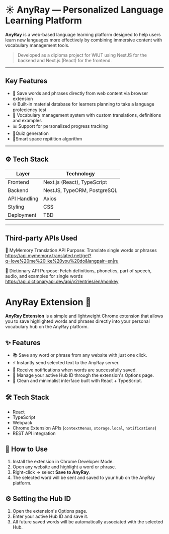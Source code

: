 # ☀️ AnyRay — Personalized Language Learning Platform

**AnyRay** is a web-based language learning platform designed to help users learn new languages more effectively by combining immersive content with vocabulary management tools.

> Developed as a diploma project for WIUT using NestJS for the backend and Next.js (React) for the frontend.

---

##  Key Features

- 📝 Save words and phrases directly from web content via browser extension 
- 🌐 Built-in material database for learners planning to take a language profeciency test
- 💬 Vocabulary management system with custom translations, definitions and examples 
- 📊 Support for personalized progress tracking 
- 🧠Quiz generation
- 🧩Smart space repitition algorithm 

---

## ⚙️ Tech Stack

| Layer         | Technology                  |
|---------------|-----------------------------|
| Frontend      | Next.js (React), TypeScript |
| Backend       | NestJS, TypeORM, PostgreSQL |
| API Handling  | Axios                       |
| Styling       | CSS                         |
| Deployment    | TBD                         |

---

## Third-party APIs Used

📘 MyMemory Translation API
Purpose: Translate single words or phrases  
https://api.mymemory.translated.net/get?q=love%20me%20like%20you%20do&langpair=en|ru

📘 Dictionary API
Purpose: Fetch definitions, phonetics, part of speech, audio, and examples for single words  
https://api.dictionaryapi.dev/api/v2/entries/en/monkey

# AnyRay Extension 🚀

**AnyRay Extension** is a simple and lightweight Chrome extension that allows you to save highlighted words and phrases directly into your personal vocabulary hub on the AnyRay platform.

## ✨ Features

- 📚 Save any word or phrase from any website with just one click.
- ⚡ Instantly send selected text to the AnyRay server.
- 🔔 Receive notifications when words are successfully saved.
- 🎯 Manage your active Hub ID through the extension's Options page.
- 🧩 Clean and minimalist interface built with React + TypeScript.

## 🛠️ Tech Stack

- React
- TypeScript
- Webpack
- Chrome Extension APIs (`contextMenus`, `storage.local`, `notifications`)
- REST API integration

## 🚀 How to Use

1. Install the extension in Chrome Developer Mode.
2. Open any website and highlight a word or phrase.
3. Right-click → select **Save to AnyRay**.
4. The selected word will be sent and saved to your hub on the AnyRay platform.

## ⚙️ Setting the Hub ID

1. Open the extension's Options page.
2. Enter your active Hub ID and save it.
3. All future saved words will be automatically associated with the selected Hub.